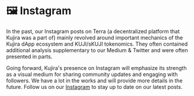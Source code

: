 # 🖼 Instagram

In the past, our Instagram posts on Terra (a decentralized platform that Kujira was a part of) mainly revolved around important mechanics of the Kujira dApp ecosystem and KUJI/sKUJI tokenomics. They often contained additional analysis supplementary to our Medium & Twitter and were often presented in parts.

Going forward, Kujira's presence on Instagram will emphasize its strength as a visual medium for sharing community updates and engaging with followers. We have a lot in the works and will provide more details in the future. Follow us on our [Instagram](https://www.instagram.com/teamkujira/) to stay up to date on our latest posts.
